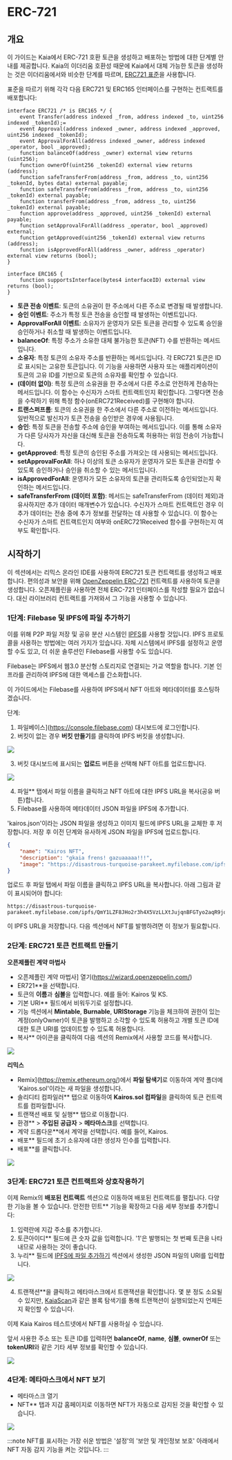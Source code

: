 # ERC-721

## 개요 <a id="overview"></a>

이 가이드는 Kaia에서 ERC-721 호환 토큰을 생성하고 배포하는 방법에 대한 단계별 안내를 제공합니다. Kaia의 이더리움 호환성 때문에 Kaia에서 대체 가능한 토큰을 생성하는 것은 이더리움에서와 비슷한 단계를 따르며, [ERC721 표준](https://eips.ethereum.org/EIPS/eip-721)을 사용합니다.

표준을 따르기 위해 각각 다음 ERC721 및 ERC165 인터페이스를 구현하는 컨트랙트를 배포합니다:

```solidity
interface ERC721 /* is ERC165 */ {
    event Transfer(address indexed _from, address indexed _to, uint256 indexed _tokenId);=
    event Approval(address indexed _owner, address indexed _approved, uint256 indexed _tokenId);
    event ApprovalForAll(address indexed _owner, address indexed _operator, bool _approved);
    function balanceOf(address _owner) external view returns (uint256);
    function ownerOf(uint256 _tokenId) external view returns (address);
    function safeTransferFrom(address _from, address _to, uint256 _tokenId, bytes data) external payable;
    function safeTransferFrom(address _from, address _to, uint256 _tokenId) external payable;
    function transferFrom(address _from, address _to, uint256 _tokenId) external payable;
    function approve(address _approved, uint256 _tokenId) external payable;
    function setApprovalForAll(address _operator, bool _approved) external;
    function getApproved(uint256 _tokenId) external view returns (address);
    function isApprovedForAll(address _owner, address _operator) external view returns (bool);
}

interface ERC165 {
    function supportsInterface(bytes4 interfaceID) external view returns (bool);
}
```

 - **토큰 전송 이벤트**: 토큰의 소유권이 한 주소에서 다른 주소로 변경될 때 발생합니다.
 - **승인 이벤트**: 주소가 특정 토큰 전송을 승인할 때 발생하는 이벤트입니다.
 - **ApprovalForAll 이벤트**: 소유자가 운영자가 모든 토큰을 관리할 수 있도록 승인을 승인하거나 취소할 때 발생하는 이벤트입니다.
 - **balanceOf**: 특정 주소가 소유한 대체 불가능한 토큰(NFT) 수를 반환하는 메서드입니다.
 - **소유자**: 특정 토큰의 소유자 주소를 반환하는 메서드입니다. 각 ERC721 토큰은 ID로 표시되는 고유한 토큰입니다. 이 기능을 사용하면 사용자 또는 애플리케이션이 토큰의 고유 ID를 기반으로 토큰의 소유자를 확인할 수 있습니다.
 - **(데이터 없이)**: 특정 토큰의 소유권을 한 주소에서 다른 주소로 안전하게 전송하는 메서드입니다. 이 함수는 수신자가 스마트 컨트랙트인지 확인합니다. 그렇다면 전송을 수락하기 위해 특정 함수(onERC721Received)를 구현해야 합니다.
 - **트랜스퍼프롬**: 토큰의 소유권을 한 주소에서 다른 주소로 이전하는 메서드입니다. 일반적으로 발신자가 토큰 전송을 승인받은 경우에 사용됩니다.
 - **승인**: 특정 토큰을 전송할 주소에 승인을 부여하는 메서드입니다. 이를 통해 소유자가 다른 당사자가 자신을 대신해 토큰을 전송하도록 허용하는 위임 전송이 가능합니다.
 - **getApproved**: 특정 토큰의 승인된 주소를 가져오는 데 사용되는 메서드입니다.
 - **setApprovalForAll**: 하나 이상의 토큰 소유자가 운영자가 모든 토큰을 관리할 수 있도록 승인하거나 승인을 취소할 수 있는 메서드입니다.
 - **isApprovedForAll**: 운영자가 모든 소유자의 토큰을 관리하도록 승인되었는지 확인하는 메서드입니다.
 - **safeTransferFrom (데이터 포함)**: 메서드는 safeTransferFrom (데이터 제외)과 유사하지만 추가 데이터 매개변수가 있습니다. 수신자가 스마트 컨트랙트인 경우 이 추가 데이터는 전송 중에 추가 정보를 전달하는 데 사용할 수 있습니다. 이 함수는 수신자가 스마트 컨트랙트인지 여부와 onERC721Received 함수를 구현하는지 여부도 확인합니다.

## 시작하기 <a id="getting-started"></a>

이 섹션에서는 리믹스 온라인 IDE를 사용하여 ERC721 토큰 컨트랙트를 생성하고 배포합니다. 편의성과 보안을 위해 [OpenZeppelin ERC-721](https://docs.openzeppelin.com/contracts/5.x/api/token/erc721) 컨트랙트를 사용하여 토큰을 생성합니다. 오픈제플린을 사용하면 전체 ERC-721 인터페이스를 작성할 필요가 없습니다. 대신 라이브러리 컨트랙트를 가져와서 그 기능을 사용할 수 있습니다.

### 1단계: Filebase 및 IPFS에 파일 추가하기 <a id="adding-files-to-filebase-ipfs"></a>

이를 위해 P2P 파일 저장 및 공유 분산 시스템인 [IPFS](https://ipfs.io/)를 사용할 것입니다.  IPFS 프로토콜을 사용하는 방법에는 여러 가지가 있습니다. 자체 시스템에서 IPFS를 설정하고 운영할 수도 있고, 더 쉬운 솔루션인 Filebase를 사용할 수도 있습니다.

Filebase는 IPFS에서 웹3.0 분산형 스토리지로 연결되는 가교 역할을 합니다. 기본 인프라를 관리하여 IPFS에 대한 액세스를 간소화합니다.

이 가이드에서는 Filebase를 사용하여 IPFS에서 NFT 아트와 메타데이터를 호스팅하겠습니다.

단계:

1. 파일베이스](https://console.filebase.com) 대시보드에 로그인합니다.
2. 버킷이 없는 경우 **버킷 만들기**를 클릭하여 IPFS 버킷을 생성합니다.

![](/img/build/smart-contracts/filebase-create-bucket.png)

3. 버킷 대시보드에 표시되는 **업로드** 버튼을 선택해 NFT 아트를 업로드합니다.

![](/img/build/smart-contracts/filebase-upload-file.png)

4. 파일\*\* 탭에서 파일 이름을 클릭하고 NFT 아트에 대한 IPFS URL을 복사(공유 버튼)합니다.
5. Filebase를 사용하여 메타데이터 JSON 파일을 IPFS에 추가합니다.

'kairos.json'이라는 JSON 파일을 생성하고 이미지 필드에 IPFS URL을 교체한 후 저장합니다. 저장 후 이전 단계와 유사하게 JSON 파일을 IPFS에 업로드합니다.

```json
{
    "name": "Kairos NFT",
    "description": "gkaia frens! gazuaaaaa!!!",
    "image": "https://disastrous-turquoise-parakeet.myfilebase.com/ipfs/QmRvQc4wZCp6NF7dFL4ywiWTG7FSH3KKGUAkXGgsdYfcKi"
}
```

업로드 후 파일 탭에서 파일 이름을 클릭하고 IPFS URL을 복사합니다. 아래 그림과 같이 표시되어야 합니다:

```text
https://disastrous-turquoise-parakeet.myfilebase.com/ipfs/QmY1LZF8JHo2r3h4X5VzLLXtJujqnBFGTyo2aqR9joXnt8 
```

이 IPFS URL을 저장합니다. 다음 섹션에서 NFT를 발행하려면 이 정보가 필요합니다.

### 2단계: ERC721 토큰 컨트랙트 만들기 <a id="create-erc721-token-contract"></a>

**오픈제플린 계약 마법사**

 - 오픈제플린 계약 마법사] 열기(https://wizard.openzeppelin.com/)
 - ER721\*\*을 선택합니다.
 - 토큰의 **이름**과 **심볼**을 입력합니다. 예를 들어: Kairos 및 KS.
 - 기본 URI\*\* 필드에서 비워두기로 설정합니다.
 - 기능 섹션에서 **Mintable**, **Burnable**, **URIStorage** 기능을 체크하여 권한이 있는 계정(onlyOwner)이 토큰을 발행하고 소각할 수 있도록 허용하고 개별 토큰 ID에 대한 토큰 URI를 업데이트할 수 있도록 허용합니다.
 - 복사\*\* 아이콘을 클릭하여 다음 섹션의 Remix에서 사용할 코드를 복사합니다.

![](/img/build/smart-contracts/oz-erc721-setup.png)

**리믹스**

 - Remix](https://remix.ethereum.org/)에서 **파일 탐색기**로 이동하여 계약 폴더에 'Kairos.sol'이라는 새 파일을 생성합니다.
 - 솔리디티 컴파일러\*\* 탭으로 이동하여 **Kairos.sol 컴파일**을 클릭하여 토큰 컨트랙트를 컴파일합니다.
 - 트랜잭션 배포 및 실행\*\* 탭으로 이동합니다.
 - 환경\*\* > **주입된 공급자** > **메타마스크**를 선택합니다.
 - 계약 드롭다운\*\*에서 계약을 선택합니다. 예를 들어, Kairos.
 - 배포\*\* 필드에 초기 소유자에 대한 생성자 인수를 입력합니다.
 - 배포\*\*를 클릭합니다.

![](/img/build/smart-contracts/remix-erc721-deploy.png)

### 3단계: ERC721 토큰 컨트랙트와 상호작용하기 <a id="interact-erc721-token-contract"></a>

이제 Remix의 **배포된 컨트랙트** 섹션으로 이동하여 배포된 컨트랙트를 펼칩니다. 다양한 기능을 볼 수 있습니다. 안전한 민트\*\* 기능을 확장하고 다음 세부 정보를 추가합니다:

1. 입력란에 지갑 주소를 추가합니다.
2. 토큰아이디\*\* 필드에 큰 숫자 값을 입력합니다. '1'은 발행되는 첫 번째 토큰을 나타내므로 사용하는 것이 좋습니다.
3. 누리\*\* 필드에 [IPFS에 파일 추가하기](erc-721.md#step-1-adding-files-to-filebase--ipfs) 섹션에서 생성한 JSON 파일의 URI를 입력합니다.

![](/img/build/smart-contracts/remix-erc721-safemint.png)

4. 트랜잭션\*\*을 클릭하고 메타마스크에서 트랜잭션을 확인합니다. 몇 분 정도 소요될 수 있지만, [KaiaScan](https://kairos.kaiascan.io)과 같은 블록 탐색기를 통해 트랜잭션이 실행되었는지 언제든지 확인할 수 있습니다.

이제 Kaia Kairos 테스트넷에서 NFT를 사용하실 수 있습니다.

앞서 사용한 주소 또는 토큰 ID를 입력하면 **balanceOf**, **name**, **심볼**, **ownerOf** 또는 **tokenURI**와 같은 기타 세부 정보를 확인할 수 있습니다.

![](/img/build/smart-contracts/remix-erc721-interact.png)

### 4단계: 메타마스크에서 NFT 보기 <a id="view-nft-on-metamask"></a>

 - 메타마스크 열기
 - NFT\*\* 탭과 지갑 홈페이지로 이동하면 NFT가 자동으로 감지된 것을 확인할 수 있습니다.

![](/img/build/smart-contracts/mm-nft-display-e721g.png)

:::note
NFT를 표시하는 가장 쉬운 방법은 '설정'의 '보안 및 개인정보 보호' 아래에서 NFT 자동 감지 기능을 켜는 것입니다.
:::
